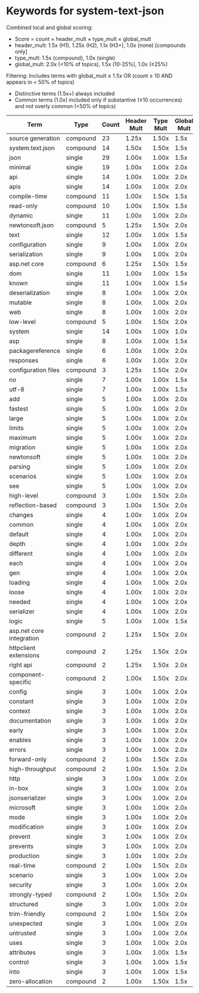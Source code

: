 # Keywords for system-text-json

Combined local and global scoring:
- Score = count × header_mult × type_mult × global_mult
- header_mult: 1.5x (H1), 1.25x (H2), 1.1x (H3+), 1.0x (none) [compounds only]
- type_mult: 1.5x (compound), 1.0x (single)
- global_mult: 2.0x (<10% of topics), 1.5x (10-25%), 1.0x (≥25%)

Filtering: Includes terms with global_mult ≥ 1.5x OR (count ≥ 10 AND appears in < 50% of topics)
- Distinctive terms (1.5x+) always included
- Common terms (1.0x) included only if substantive (≥10 occurrences) and not overly common (<50% of topics)

| Term | Type | Count | Header Mult | Type Mult | Global Mult | Score |
|------|------|-------|-------------|-----------|-------------|-------|
| source generation | compound | 23 | 1.25x | 1.50x | 1.5x | 64.688 |
| system.text.json | compound | 14 | 1.50x | 1.50x | 1.5x | 47.250 |
| json | single | 29 | 1.00x | 1.00x | 1.5x | 43.500 |
| minimal | single | 19 | 1.00x | 1.00x | 2.0x | 38.000 |
| api | single | 14 | 1.00x | 1.00x | 2.0x | 28.000 |
| apis | single | 14 | 1.00x | 1.00x | 2.0x | 28.000 |
| compile-time | compound | 11 | 1.00x | 1.50x | 1.5x | 24.750 |
| read-only | compound | 10 | 1.00x | 1.50x | 1.5x | 22.500 |
| dynamic | single | 11 | 1.00x | 1.00x | 2.0x | 22.000 |
| newtonsoft.json | compound | 5 | 1.25x | 1.50x | 2.0x | 18.750 |
| text | single | 12 | 1.00x | 1.00x | 1.5x | 18.000 |
| configuration | single | 9 | 1.00x | 1.00x | 2.0x | 18.000 |
| serialization | single | 9 | 1.00x | 1.00x | 2.0x | 18.000 |
| asp.net core | compound | 6 | 1.25x | 1.50x | 1.5x | 16.875 |
| dom | single | 11 | 1.00x | 1.00x | 1.5x | 16.500 |
| known | single | 11 | 1.00x | 1.00x | 1.5x | 16.500 |
| deserialization | single | 8 | 1.00x | 1.00x | 2.0x | 16.000 |
| mutable | single | 8 | 1.00x | 1.00x | 2.0x | 16.000 |
| web | single | 8 | 1.00x | 1.00x | 2.0x | 16.000 |
| low-level | compound | 5 | 1.00x | 1.50x | 2.0x | 15.000 |
| system | single | 14 | 1.00x | 1.00x | 1.0x | 14.000 |
| asp | single | 8 | 1.00x | 1.00x | 1.5x | 12.000 |
| packagereference | single | 6 | 1.00x | 1.00x | 2.0x | 12.000 |
| responses | single | 6 | 1.00x | 1.00x | 2.0x | 12.000 |
| configuration files | compound | 3 | 1.25x | 1.50x | 2.0x | 11.250 |
| no | single | 7 | 1.00x | 1.00x | 1.5x | 10.500 |
| utf-8 | single | 7 | 1.00x | 1.00x | 1.5x | 10.500 |
| add | single | 5 | 1.00x | 1.00x | 2.0x | 10.000 |
| fastest | single | 5 | 1.00x | 1.00x | 2.0x | 10.000 |
| large | single | 5 | 1.00x | 1.00x | 2.0x | 10.000 |
| limits | single | 5 | 1.00x | 1.00x | 2.0x | 10.000 |
| maximum | single | 5 | 1.00x | 1.00x | 2.0x | 10.000 |
| migration | single | 5 | 1.00x | 1.00x | 2.0x | 10.000 |
| newtonsoft | single | 5 | 1.00x | 1.00x | 2.0x | 10.000 |
| parsing | single | 5 | 1.00x | 1.00x | 2.0x | 10.000 |
| scenarios | single | 5 | 1.00x | 1.00x | 2.0x | 10.000 |
| see | single | 5 | 1.00x | 1.00x | 2.0x | 10.000 |
| high-level | compound | 3 | 1.00x | 1.50x | 2.0x | 9.000 |
| reflection-based | compound | 3 | 1.00x | 1.50x | 2.0x | 9.000 |
| changes | single | 4 | 1.00x | 1.00x | 2.0x | 8.000 |
| common | single | 4 | 1.00x | 1.00x | 2.0x | 8.000 |
| default | single | 4 | 1.00x | 1.00x | 2.0x | 8.000 |
| depth | single | 4 | 1.00x | 1.00x | 2.0x | 8.000 |
| different | single | 4 | 1.00x | 1.00x | 2.0x | 8.000 |
| each | single | 4 | 1.00x | 1.00x | 2.0x | 8.000 |
| gen | single | 4 | 1.00x | 1.00x | 2.0x | 8.000 |
| loading | single | 4 | 1.00x | 1.00x | 2.0x | 8.000 |
| loose | single | 4 | 1.00x | 1.00x | 2.0x | 8.000 |
| needed | single | 4 | 1.00x | 1.00x | 2.0x | 8.000 |
| serializer | single | 4 | 1.00x | 1.00x | 2.0x | 8.000 |
| logic | single | 5 | 1.00x | 1.00x | 1.5x | 7.500 |
| asp.net core integration | compound | 2 | 1.25x | 1.50x | 2.0x | 7.500 |
| httpclient extensions | compound | 2 | 1.25x | 1.50x | 2.0x | 7.500 |
| right api | compound | 2 | 1.25x | 1.50x | 2.0x | 7.500 |
| component-specific | compound | 2 | 1.00x | 1.50x | 2.0x | 6.000 |
| config | single | 3 | 1.00x | 1.00x | 2.0x | 6.000 |
| constant | single | 3 | 1.00x | 1.00x | 2.0x | 6.000 |
| context | single | 3 | 1.00x | 1.00x | 2.0x | 6.000 |
| documentation | single | 3 | 1.00x | 1.00x | 2.0x | 6.000 |
| early | single | 3 | 1.00x | 1.00x | 2.0x | 6.000 |
| enables | single | 3 | 1.00x | 1.00x | 2.0x | 6.000 |
| errors | single | 3 | 1.00x | 1.00x | 2.0x | 6.000 |
| forward-only | compound | 2 | 1.00x | 1.50x | 2.0x | 6.000 |
| high-throughput | compound | 2 | 1.00x | 1.50x | 2.0x | 6.000 |
| http | single | 3 | 1.00x | 1.00x | 2.0x | 6.000 |
| in-box | single | 3 | 1.00x | 1.00x | 2.0x | 6.000 |
| jsonserializer | single | 3 | 1.00x | 1.00x | 2.0x | 6.000 |
| microsoft | single | 3 | 1.00x | 1.00x | 2.0x | 6.000 |
| mode | single | 3 | 1.00x | 1.00x | 2.0x | 6.000 |
| modification | single | 3 | 1.00x | 1.00x | 2.0x | 6.000 |
| prevent | single | 3 | 1.00x | 1.00x | 2.0x | 6.000 |
| prevents | single | 3 | 1.00x | 1.00x | 2.0x | 6.000 |
| production | single | 3 | 1.00x | 1.00x | 2.0x | 6.000 |
| real-time | compound | 2 | 1.00x | 1.50x | 2.0x | 6.000 |
| scenario | single | 3 | 1.00x | 1.00x | 2.0x | 6.000 |
| security | single | 3 | 1.00x | 1.00x | 2.0x | 6.000 |
| strongly-typed | compound | 2 | 1.00x | 1.50x | 2.0x | 6.000 |
| structured | single | 3 | 1.00x | 1.00x | 2.0x | 6.000 |
| trim-friendly | compound | 2 | 1.00x | 1.50x | 2.0x | 6.000 |
| unexpected | single | 3 | 1.00x | 1.00x | 2.0x | 6.000 |
| untrusted | single | 3 | 1.00x | 1.00x | 2.0x | 6.000 |
| uses | single | 3 | 1.00x | 1.00x | 2.0x | 6.000 |
| attributes | single | 3 | 1.00x | 1.00x | 1.5x | 4.500 |
| control | single | 3 | 1.00x | 1.00x | 1.5x | 4.500 |
| into | single | 3 | 1.00x | 1.00x | 1.5x | 4.500 |
| zero-allocation | compound | 2 | 1.00x | 1.50x | 1.5x | 4.500 |
